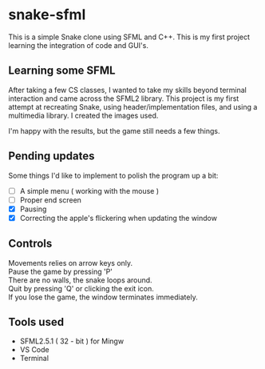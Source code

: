 # snake-sfml
This is a simple Snake clone using SFML and C++. This is my first project learning the integration of code and GUI's.

## Learning some SFML
After taking a few CS classes, I wanted to take my skills beyond terminal interaction and came across the SFML2 library. This project is my first attempt at recreating Snake, using header/implementation files, and using a multimedia library. I created the images used.

I'm happy with the results, but the game still needs a few things.

## Pending updates
Some things I'd like to implement to polish the program up a bit:
- [ ] A simple menu ( working with the mouse )
- [ ] Proper end screen
- [X] Pausing
- [X] Correcting the apple's flickering when updating the window

## Controls
Movements relies on arrow keys only. <br>
Pause the game by pressing 'P' <br>
There are no walls, the snake loops around. <br>
Quit by pressing 'Q' or clicking the exit icon. <br>
If you lose the game, the window terminates immediately. <br>

## Tools used
- SFML2.5.1 ( 32 - bit ) for Mingw
- VS Code
- Terminal
